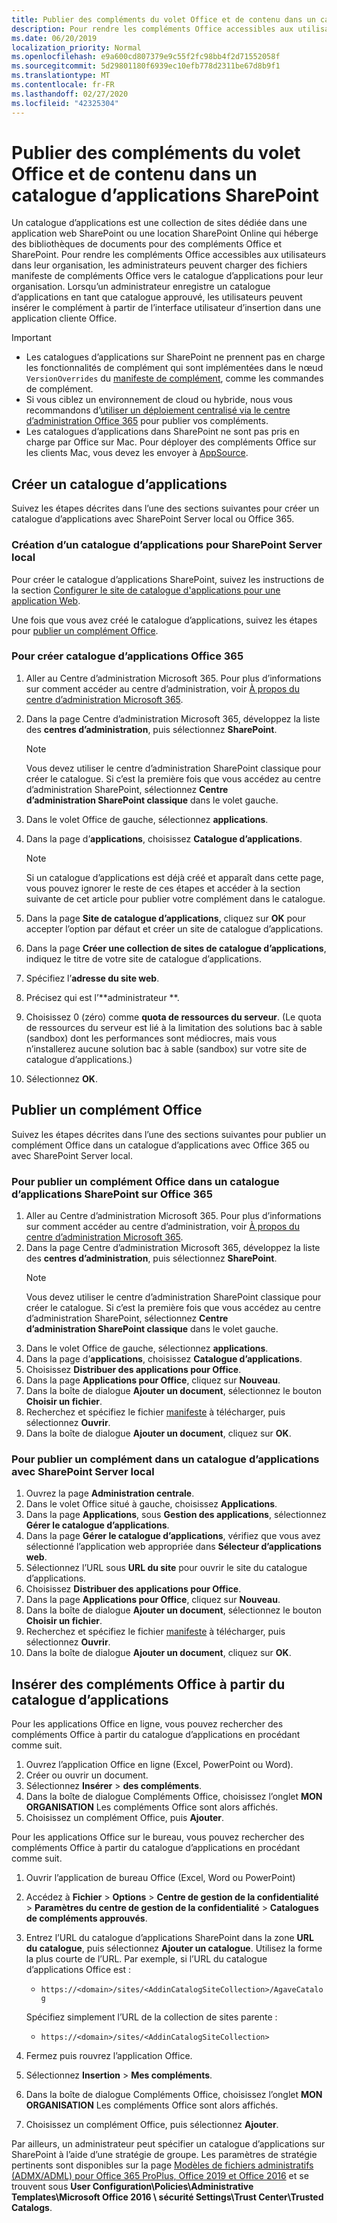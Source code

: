 ```yaml
---
title: Publier des compléments du volet Office et de contenu dans un catalogue d’applications SharePoint
description: Pour rendre les compléments Office accessibles aux utilisateurs, les administrateurs peuvent charger des fichiers manifeste de compléments Office vers le catalogue d’applications pour leur organisation.
ms.date: 06/20/2019
localization_priority: Normal
ms.openlocfilehash: e9a600cd807379e9c55f2fc98bb4f2d71552058f
ms.sourcegitcommit: 5d29801180f6939ec10efb778d2311be67d8b9f1
ms.translationtype: MT
ms.contentlocale: fr-FR
ms.lasthandoff: 02/27/2020
ms.locfileid: "42325304"
---
```

# <a name="publish-task-pane-and-content-add-ins-to-a-sharepoint-app-catalog"></a>Publier des compléments du volet Office et de contenu dans un catalogue d’applications SharePoint

Un catalogue d’applications est une collection de sites dédiée dans une application web SharePoint ou une location SharePoint Online qui héberge des bibliothèques de documents pour des compléments Office et SharePoint. Pour rendre les compléments Office accessibles aux utilisateurs dans leur organisation, les administrateurs peuvent charger des fichiers manifeste de compléments Office vers le catalogue d’applications pour leur organisation. Lorsqu’un administrateur enregistre un catalogue d’applications en tant que catalogue approuvé, les utilisateurs peuvent insérer le complément à partir de l’interface utilisateur d’insertion dans une application cliente Office.

> [!IMPORTANT]
> - Les catalogues d’applications sur SharePoint ne prennent pas en charge les fonctionnalités de complément qui sont implémentées dans le nœud `VersionOverrides` du [manifeste de complément](../develop/add-in-manifests.md), comme les commandes de complément.
> - Si vous ciblez un environnement de cloud ou hybride, nous vous recommandons d’[utiliser un déploiement centralisé via le centre d’administration Office 365](../publish/centralized-deployment.md) pour publier vos compléments.
> - Les catalogues d’applications dans SharePoint ne sont pas pris en charge par Office sur Mac. Pour déployer des compléments Office sur les clients Mac, vous devez les envoyer à [AppSource](/office/dev/store/submit-to-the-office-store).

## <a name="create-an-app-catalog"></a>Créer un catalogue d’applications

Suivez les étapes décrites dans l’une des sections suivantes pour créer un catalogue d’applications avec SharePoint Server local ou Office 365.

### <a name="to-create-an-app-catalog-for-on-premises-sharepoint-server"></a>Création d’un catalogue d’applications pour SharePoint Server local

Pour créer le catalogue d’applications SharePoint, suivez les instructions de la section [Configurer le site de catalogue d'applications pour une application Web](/sharepoint/administration/manage-the-app-catalog).

Une fois que vous avez créé le catalogue d’applications, suivez les étapes pour [publier un complément Office](#publish-an-office-add-in).

### <a name="to-create-an-app-catalog-on-office-365"></a>Pour créer catalogue d’applications Office 365

1. Aller au Centre d’administration Microsoft 365. Pour plus d’informations sur comment accéder au centre d’administration, voir [À propos du centre d’administration Microsoft 365](/office365/admin/admin-overview/about-the-admin-center).

2. Dans la page Centre d’administration Microsoft 365, développez la liste des **centres d’administration**, puis sélectionnez **SharePoint**.

    > [!NOTE]
    > Vous devez utiliser le centre d’administration SharePoint classique pour créer le catalogue. Si c’est la première fois que vous accédez au centre d’administration SharePoint, sélectionnez **Centre d’administration SharePoint classique** dans le volet gauche.

3. Dans le volet Office de gauche, sélectionnez **applications**.

4. Dans la page d’**applications**, choisissez **Catalogue d’applications**.
    > [!NOTE]
    > Si un catalogue d’applications est déjà créé et apparaît dans cette page, vous pouvez ignorer le reste de ces étapes et accéder à la section suivante de cet article pour publier votre complément dans le catalogue.

5. Dans la page **Site de catalogue d’applications**, cliquez sur **OK** pour accepter l’option par défaut et créer un site de catalogue d’applications.

6. Dans la page **Créer une collection de sites de catalogue d’applications**, indiquez le titre de votre site de catalogue d’applications.

7. Spécifiez l’**adresse du site web**.

8. Précisez qui est l’**administrateur **.

9. Choisissez 0 (zéro) comme **quota de ressources du serveur**. (Le quota de ressources du serveur est lié à la limitation des solutions bac à sable (sandbox) dont les performances sont médiocres, mais vous n’installerez aucune solution bac à sable (sandbox) sur votre site de catalogue d’applications.)

10. Sélectionnez **OK**.

## <a name="publish-an-office-add-in"></a>Publier un complément Office

Suivez les étapes décrites dans l’une des sections suivantes pour publier un complément Office dans un catalogue d’applications avec Office 365 ou avec SharePoint Server local.

### <a name="to-publish-an-office-add-in-to-a-sharepoint-app-catalog-on-office-365"></a>Pour publier un complément Office dans un catalogue d’applications SharePoint sur Office 365

1. Aller au Centre d’administration Microsoft 365. Pour plus d’informations sur comment accéder au centre d’administration, voir [À propos du centre d’administration Microsoft 365](/office365/admin/admin-overview/about-the-admin-center).
2. Dans la page Centre d’administration Microsoft 365, développez la liste des **centres d’administration**, puis sélectionnez **SharePoint**.
    > [!NOTE]
    > Vous devez utiliser le centre d’administration SharePoint classique pour créer le catalogue. Si c’est la première fois que vous accédez au centre d’administration SharePoint, sélectionnez **Centre d’administration SharePoint classique** dans le volet gauche.
3. Dans le volet Office de gauche, sélectionnez **applications**.
4. Dans la page d’**applications**, choisissez **Catalogue d’applications**.
5. Choisissez **Distribuer des applications pour Office**.
6. Dans la page **Applications pour Office**, cliquez sur **Nouveau**.
7. Dans la boîte de dialogue **Ajouter un document**, sélectionnez le bouton **Choisir un fichier**.
8. Recherchez et spécifiez le fichier [manifeste](../develop/add-in-manifests.md) à télécharger, puis sélectionnez **Ouvrir**.
9. Dans la boîte de dialogue **Ajouter un document**, cliquez sur **OK**.

### <a name="to-publish-an-add-in-to-an-app-catalog-with-on-premises-sharepoint-server"></a>Pour publier un complément dans un catalogue d’applications avec SharePoint Server local

1. Ouvrez la page **Administration centrale**.
2. Dans le volet Office situé à gauche, choisissez **Applications**.
3. Dans la page **Applications**, sous **Gestion des applications**, sélectionnez **Gérer le catalogue d’applications**.
4. Dans la page **Gérer le catalogue d’applications**, vérifiez que vous avez sélectionné l’application web appropriée dans **Sélecteur d’applications web**.
5. Sélectionnez l’URL sous **URL du site** pour ouvrir le site du catalogue d’applications.
6. Choisissez **Distribuer des applications pour Office**.
7. Dans la page **Applications pour Office**, cliquez sur **Nouveau**.
8. Dans la boîte de dialogue **Ajouter un document**, sélectionnez le bouton **Choisir un fichier**.
9. Recherchez et spécifiez le fichier [manifeste](../develop/add-in-manifests.md) à télécharger, puis sélectionnez **Ouvrir**.
10. Dans la boîte de dialogue **Ajouter un document**, cliquez sur **OK**.

## <a name="insert-office-add-ins-from-the-app-catalog"></a>Insérer des compléments Office à partir du catalogue d’applications

Pour les applications Office en ligne, vous pouvez rechercher des compléments Office à partir du catalogue d’applications en procédant comme suit.

1. Ouvrez l’application Office en ligne (Excel, PowerPoint ou Word).
2. Créer ou ouvrir un document.
3. Sélectionnez **Insérer** > **des compléments**.
4. Dans la boîte de dialogue Compléments Office, choisissez l’onglet **MON ORGANISATION** Les compléments Office sont alors affichés.
5. Choisissez un complément Office, puis **Ajouter**.

Pour les applications Office sur le bureau, vous pouvez rechercher des compléments Office à partir du catalogue d’applications en procédant comme suit.

1. Ouvrir l’application de bureau Office (Excel, Word ou PowerPoint)
2. Accédez à **Fichier** > **Options** > **Centre de gestion de la confidentialité**  >  **Paramètres du centre de gestion de la confidentialité** > **Catalogues de compléments approuvés**.
3. Entrez l’URL du catalogue d’applications SharePoint dans la zone **URL du catalogue**, puis sélectionnez **Ajouter un catalogue**.
    Utilisez la forme la plus courte de l’URL. Par exemple, si l’URL du catalogue d’applications Office est :
    - `https://<domain>/sites/<AddinCatalogSiteCollection>/AgaveCatalog`
    
    Spécifiez simplement l’URL de la collection de sites parente :
    - `https://<domain>/sites/<AddinCatalogSiteCollection>`
4. Fermez puis rouvrez l’application Office. 
5. Sélectionnez **Insertion** > **Mes compléments**.
4. Dans la boîte de dialogue Compléments Office, choisissez l’onglet **MON ORGANISATION** Les compléments Office sont alors affichés.
5. Choisissez un complément Office, puis sélectionnez **Ajouter**.

Par ailleurs, un administrateur peut spécifier un catalogue d’applications sur SharePoint à l’aide d’une stratégie de groupe. Les paramètres de stratégie pertinents sont disponibles sur la page [Modèles de fichiers administratifs (ADMX/ADML) pour Office 365 ProPlus, Office 2019 et Office 2016](https://www.microsoft.com/download/details.aspx?id=49030) et se trouvent sous **User Configuration\Policies\Administrative Templates\Microsoft Office 2016 \ sécurité Settings\Trust Center\Trusted Catalogs**.
